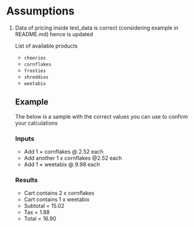 # Assumptions
1. Data of pricing inside test_data is correct (considering example in README.md) hence is updated

    List of available products
    * `cheerios`
    * `cornflakes`
    * `frosties`
    * `shreddies`
    * `weetabix`

    ## Example
    The below is a sample with the correct values you can use to confirm your calculations

    ### Inputs
    * Add 1 × cornflakes @ 2.52 each
    * Add another 1 x cornflakes @2.52 each
    * Add 1 × weetabix @ 9.98 each
    
    ### Results  
    * Cart contains 2 x cornflakes
    * Cart contains 1 x weetabix
    * Subtotal = 15.02
    * Tax = 1.88
    * Total = 16.90

